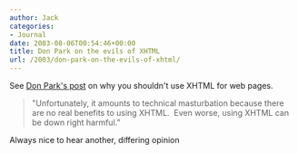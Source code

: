 ```yaml
---
author: Jack
categories:
- Journal
date: 2003-08-06T00:54:46+00:00
title: Don Park on the evils of XHTML
url: /2003/don-park-on-the-evils-of-xhtml/
---
```


See [Don Park's post][1] on why you shouldn't use XHTML for web pages.

> "Unfortunately, it amounts to technical masturbation because there are no real benefits to using XHTML.&nbsp; Even worse, using XHTML can be down right harmful."

Always nice to hear another, differing opinion

 [1]: http://www.docuverse.com/blog/donpark/2003/07/31.html#a773